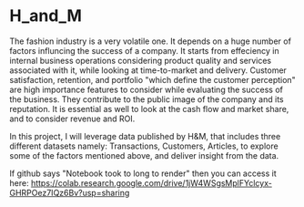 # H_and_M
The fashion industry is a very volatile one. It depends on a huge number of factors influncing the success of a company. It starts from effeciency in internal business operations considering product quality and services associated with it, while looking at time-to-market and delivery. Customer satisfaction, retention, and portfolio "which define the customer perception" are high importance features to consider while evaluating the success of the business. They contribute to the public image of the company and its reputation. It is essential as well to look at the cash flow and market share, and to consider revenue and ROI.

In this project, I will leverage data published by H&M, that includes three different datasets namely: Transactions, Customers, Articles, to explore some of the factors mentioned above, and deliver insight from the data.

If github says "Notebook took to long to render" then you can access it here: https://colab.research.google.com/drive/1jW4WSgsMplFYclcyx-GHRPOez7IQz6Bv?usp=sharing
